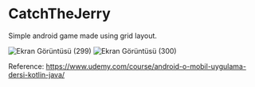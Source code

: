 # CatchTheJerry
Simple android game made using grid layout.

![Ekran Görüntüsü (299)](https://user-images.githubusercontent.com/56589369/84294485-eae81380-ab51-11ea-8e46-75181173097e.png)
![Ekran Görüntüsü (300)](https://user-images.githubusercontent.com/56589369/84294491-ede30400-ab51-11ea-80d0-8d21d10bfc07.png)

Reference: https://www.udemy.com/course/android-o-mobil-uygulama-dersi-kotlin-java/
 
